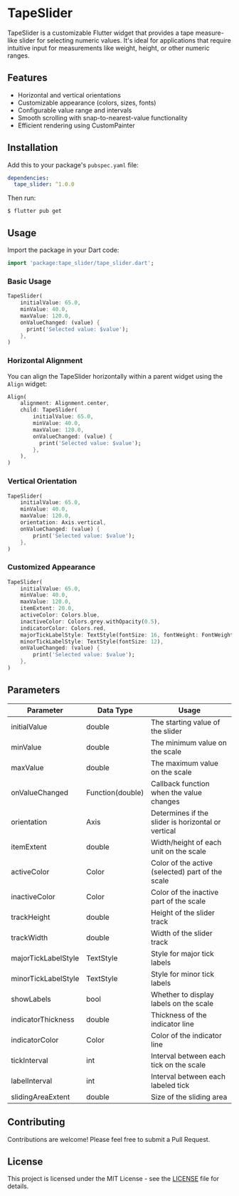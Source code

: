 # TapeSlider

TapeSlider is a customizable Flutter widget that provides a tape measure-like slider for selecting numeric values. It's ideal for applications that require intuitive input for measurements like weight, height, or other numeric ranges.

## Features

- Horizontal and vertical orientations
- Customizable appearance (colors, sizes, fonts)
- Configurable value range and intervals
- Smooth scrolling with snap-to-nearest-value functionality
- Efficient rendering using CustomPainter

## Installation

Add this to your package's `pubspec.yaml` file:

```yaml
dependencies:
  tape_slider: ^1.0.0
```

Then run:

```
$ flutter pub get
```

## Usage

Import the package in your Dart code:

```dart
import 'package:tape_slider/tape_slider.dart';
```

### Basic Usage

```dart
TapeSlider(
    initialValue: 65.0,
    minValue: 40.0,
    maxValue: 120.0,
    onValueChanged: (value) {
      print('Selected value: $value');
    },
)
```

### Horizontal Alignment

You can align the TapeSlider horizontally within a parent widget using the `Align` widget:

```dart
Align(
    alignment: Alignment.center,
    child: TapeSlider(
        initialValue: 65.0,
        minValue: 40.0,
        maxValue: 120.0,
        onValueChanged: (value) {
          print('Selected value: $value');
        },
    ),
)
```

### Vertical Orientation

```dart
TapeSlider(
    initialValue: 65.0,
    minValue: 40.0,
    maxValue: 120.0,
    orientation: Axis.vertical,
    onValueChanged: (value) {
        print('Selected value: $value');
    },
)
```

### Customized Appearance

```dart
TapeSlider(
    initialValue: 65.0,
    minValue: 40.0,
    maxValue: 120.0,
    itemExtent: 20.0,
    activeColor: Colors.blue,
    inactiveColor: Colors.grey.withOpacity(0.5),
    indicatorColor: Colors.red,
    majorTickLabelStyle: TextStyle(fontSize: 16, fontWeight: FontWeight.bold),
    minorTickLabelStyle: TextStyle(fontSize: 12),
    onValueChanged: (value) {
        print('Selected value: $value');
    },
)
```

## Parameters

| Parameter | Data Type | Usage |
|-----------|-----------|-------|
| initialValue | double | The starting value of the slider |
| minValue | double | The minimum value on the scale |
| maxValue | double | The maximum value on the scale |
| onValueChanged | Function(double) | Callback function when the value changes |
| orientation | Axis | Determines if the slider is horizontal or vertical |
| itemExtent | double | Width/height of each unit on the scale |
| activeColor | Color | Color of the active (selected) part of the scale |
| inactiveColor | Color | Color of the inactive part of the scale |
| trackHeight | double | Height of the slider track |
| trackWidth | double | Width of the slider track |
| majorTickLabelStyle | TextStyle | Style for major tick labels |
| minorTickLabelStyle | TextStyle | Style for minor tick labels |
| showLabels | bool | Whether to display labels on the scale |
| indicatorThickness | double | Thickness of the indicator line |
| indicatorColor | Color | Color of the indicator line |
| tickInterval | int | Interval between each tick on the scale |
| labelInterval | int | Interval between each labeled tick |
| slidingAreaExtent | double | Size of the sliding area |

## Contributing

Contributions are welcome! Please feel free to submit a Pull Request.

## License

This project is licensed under the MIT License - see the [LICENSE](LICENSE) file for details.


